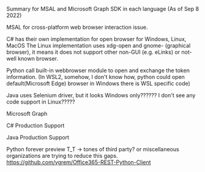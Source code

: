 ﻿Summary for MSAL and Microsoft Graph SDK in each language (As of Sep 8 2022)

MSAL for cross-platform web browser interaction issue.

C#  has their own implementation for open browser for Windows, Linux, MacOS
The Linux implementation uses xdg-open and gnome- (graphical browser), it means it does not support other non-GUI (e.g. eLinks) or not-well known browser.

Python call built-in webbrowser module to open and exchange the token information.
(In WSL2, somehow, I don't know how, python could open default(Microsoft Edge) browser in Windows there is WSL specific code)

Java uses Selenium driver, but it looks Windows only?????? I don't see any code support in Linux?????

Microsoft Graph

C# Production Support

Java Production Support

Python forever preview T_T -> tones of third party? or miscellaneous organizations are trying to reduce this gaps.
https://github.com/vgrem/Office365-REST-Python-Client


